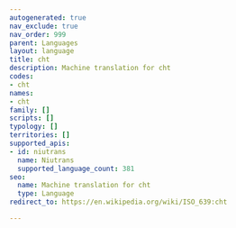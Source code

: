 ```yaml
---
autogenerated: true
nav_exclude: true
nav_order: 999
parent: Languages
layout: language
title: cht
description: Machine translation for cht
codes:
- cht
names:
- cht
family: []
scripts: []
typology: []
territories: []
supported_apis:
- id: niutrans
  name: Niutrans
  supported_language_count: 381
seo:
  name: Machine translation for cht
  type: Language
redirect_to: https://en.wikipedia.org/wiki/ISO_639:cht

---
```


